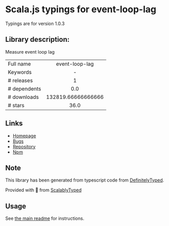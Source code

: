 
# Scala.js typings for event-loop-lag

Typings are for version 1.0.3

## Library description:
Measure event loop lag

|                    |                 |
| ------------------ | :-------------: |
| Full name          | event-loop-lag |
| Keywords           | - |
| # releases         | 1 |
| # dependents       | 0.0 |
| # downloads        | 132819.66666666666 |
| # stars            | 36.0 |

## Links
- [Homepage](https://github.com/pebble/event-loop-lag#readme)
- [Bugs](https://github.com/pebble/event-loop-lag/issues)
- [Repository](https://github.com/pebble/event-loop-lag)
- [Npm](https://www.npmjs.com/package/event-loop-lag)
    


## Note
This library has been generated from typescript code from [DefinitelyTyped](https://definitelytyped.org).

Provided with :purple_heart: from [ScalablyTyped](https://github.com/oyvindberg/ScalablyTyped)

## Usage
See [the main readme](../../readme.md) for instructions.


